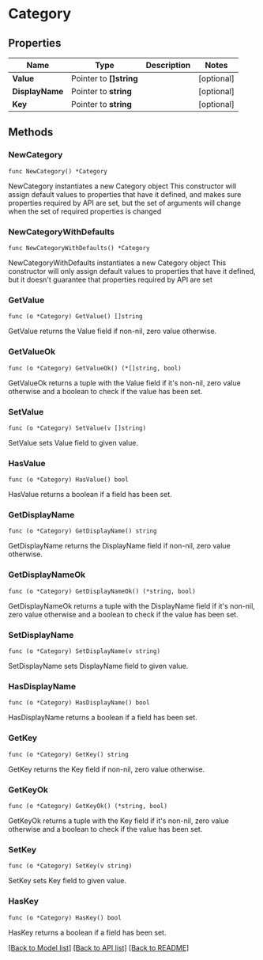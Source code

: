 # Category

## Properties

Name | Type | Description | Notes
------------ | ------------- | ------------- | -------------
**Value** | Pointer to **[]string** |  | [optional] 
**DisplayName** | Pointer to **string** |  | [optional] 
**Key** | Pointer to **string** |  | [optional] 

## Methods

### NewCategory

`func NewCategory() *Category`

NewCategory instantiates a new Category object
This constructor will assign default values to properties that have it defined,
and makes sure properties required by API are set, but the set of arguments
will change when the set of required properties is changed

### NewCategoryWithDefaults

`func NewCategoryWithDefaults() *Category`

NewCategoryWithDefaults instantiates a new Category object
This constructor will only assign default values to properties that have it defined,
but it doesn't guarantee that properties required by API are set

### GetValue

`func (o *Category) GetValue() []string`

GetValue returns the Value field if non-nil, zero value otherwise.

### GetValueOk

`func (o *Category) GetValueOk() (*[]string, bool)`

GetValueOk returns a tuple with the Value field if it's non-nil, zero value otherwise
and a boolean to check if the value has been set.

### SetValue

`func (o *Category) SetValue(v []string)`

SetValue sets Value field to given value.

### HasValue

`func (o *Category) HasValue() bool`

HasValue returns a boolean if a field has been set.

### GetDisplayName

`func (o *Category) GetDisplayName() string`

GetDisplayName returns the DisplayName field if non-nil, zero value otherwise.

### GetDisplayNameOk

`func (o *Category) GetDisplayNameOk() (*string, bool)`

GetDisplayNameOk returns a tuple with the DisplayName field if it's non-nil, zero value otherwise
and a boolean to check if the value has been set.

### SetDisplayName

`func (o *Category) SetDisplayName(v string)`

SetDisplayName sets DisplayName field to given value.

### HasDisplayName

`func (o *Category) HasDisplayName() bool`

HasDisplayName returns a boolean if a field has been set.

### GetKey

`func (o *Category) GetKey() string`

GetKey returns the Key field if non-nil, zero value otherwise.

### GetKeyOk

`func (o *Category) GetKeyOk() (*string, bool)`

GetKeyOk returns a tuple with the Key field if it's non-nil, zero value otherwise
and a boolean to check if the value has been set.

### SetKey

`func (o *Category) SetKey(v string)`

SetKey sets Key field to given value.

### HasKey

`func (o *Category) HasKey() bool`

HasKey returns a boolean if a field has been set.


[[Back to Model list]](../README.md#documentation-for-models) [[Back to API list]](../README.md#documentation-for-api-endpoints) [[Back to README]](../README.md)


